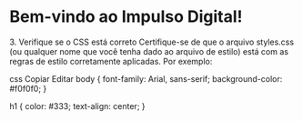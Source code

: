 <!DOCTYPE html>
<html lang="en">
<head>
    <meta charset="UTF-8">
    <meta name="viewport" content="width=device-width, initial-scale=1.0">
    <title>Impulso Digital</title>
    <link rel="stylesheet" href="assets/styles.css"> <!-- Certifique-se de que o caminho está certo -->
</head>
<body>
    <h1>Bem-vindo ao Impulso Digital!</h1>
    <script src="src/main.js"></script> <!-- Certifique-se de que o caminho está certo -->
</body>
</html>
3. Verifique se o CSS está correto
Certifique-se de que o arquivo styles.css (ou qualquer nome que você tenha dado ao arquivo de estilo) está com as regras de estilo corretamente aplicadas. Por exemplo:

css
Copiar
Editar
body {
    font-family: Arial, sans-serif;
    background-color: #f0f0f0;
}

h1 {
    color: #333;
    text-align: center;
}
